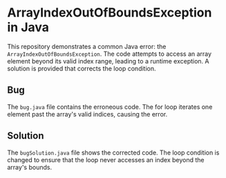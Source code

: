 # ArrayIndexOutOfBoundsException in Java
This repository demonstrates a common Java error: the `ArrayIndexOutOfBoundsException`.  The code attempts to access an array element beyond its valid index range, leading to a runtime exception.  A solution is provided that corrects the loop condition.

## Bug
The `bug.java` file contains the erroneous code.  The for loop iterates one element past the array's valid indices, causing the error.

## Solution
The `bugSolution.java` file shows the corrected code. The loop condition is changed to ensure that the loop never accesses an index beyond the array's bounds.